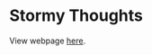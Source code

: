 # Stormy Thoughts


View webpage <a href="https://github.com/thestormvixen/Stormy-Thoughts.git">here</a>.

